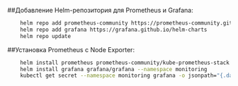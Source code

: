 ##Добавление Helm-репозитория для Prometheus и Grafana:
```bash
    helm repo add prometheus-community https://prometheus-community.github.io/helm-charts
    helm repo add grafana https://grafana.github.io/helm-charts
    helm repo update
```

##Установка Prometheus с Node Exporter:
```bash
    helm install prometheus prometheus-community/kube-prometheus-stack --namespace monitoring --create-namespace
    helm install grafana grafana/grafana --namespace monitoring
    kubectl get secret --namespace monitoring grafana -o jsonpath="{.data.admin-password}" | base64 --decode ; echo
```

